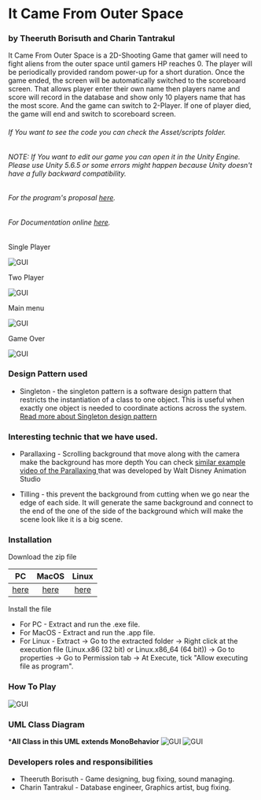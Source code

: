 # It Came From Outer Space
### by Theeruth Borisuth and Charin Tantrakul
It Came From Outer Space is a 2D-Shooting Game that gamer will need to fight aliens from the outer space until gamers HP reaches 0. The player will be periodically provided random power-up for a short duration. Once the game ended, the screen will be automatically switched to the scoreboard screen. That allows player enter their own name then players name and score will record in the database and show only 10 players name that has the most score. And the game can switch to 2-Player. If one of player died, the game will end and switch to scoreboard screen.

###### If You want to see the code you can check the Asset/scripts folder.

###### NOTE: If You want to edit our game you can open it in the Unity Engine. Please use Unity 5.6.5 or some errors might happen because Unity doesn't have a fully backward compatibility.



###### For the program's proposal [here](https://docs.google.com/document/d/1Yl1HFMUCixDSfxFESuwKqbjIp_hejp6r78KKKTdeAxc/edit).

###### For Documentation online [here](https://masty123.github.io/ItCameFromOuterSpace/).

Single Player

![GUI](ImagePreview/SinglePlayer.PNG)

Two Player

![GUI](ImagePreview/TwoPlayer.PNG)

Main menu

![GUI](ImagePreview/MainMenupreview2.PNG)

Game Over

![GUI](ImagePreview/GameOver.PNG)

### Design Pattern used
- Singleton - the singleton pattern is a software design pattern that restricts the instantiation of a class to one object. This is useful when exactly one object is needed to coordinate actions across the system. [Read more about Singleton design pattern](https://en.wikipedia.org/wiki/Singleton_pattern)

### Interesting technic that we have used.
- Parallaxing - Scrolling background that move along with the camera make the background has more depth You can check [similar example video of the Parallaxing ](https://www.youtube.com/watch?v=YdHTlUGN1zw&t=182s) that was developed by Walt Disney Animation Studio

- Tilling - this prevent the background from cutting when we go near the edge of each side. It will generate the same background and connect to the end of the one of the side of the background which will make the scene look like it is a big scene.


### Installation
Download the zip file

| PC | MacOS |Linux|
|:----------------:|:-----------:|:-----------:|
|[here](https://github.com/masty123/ItCameFromOuterSpace/blob/master/RunnableZip/PC.zip)         |[here](https://github.com/masty123/ItCameFromOuterSpace/blob/master/RunnableZip/Mac.zip)   |[here](https://github.com/masty123/ItCameFromOuterSpace/blob/master/RunnableZip/Linux.zip)|

 Install the file
 - For PC -  Extract and run the .exe file.
 - For MacOS - Extract and run the .app file.
 - For Linux - Extract -> Go to the extracted folder -> Right click at the execution file (Linux.x86 (32 bit) or Linux.x86_64 (64 bit)) -> Go to properties -> Go to Permission tab -> At Execute, tick "Allow executing file as program".




### How To Play
![GUI](ImagePreview/HowToPlay.PNG)

### UML Class Diagram
***All Class in this UML extends MonoBehavior**
![GUI](ImagePreview/UML-1.png)
![GUI](ImagePreview/UML-2.png)



### Developers roles and responsibilities
- Theeruth Borisuth - Game designing, bug fixing, sound managing.
- Charin Tantrakul - Database engineer, Graphics artist, bug fixing.
